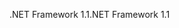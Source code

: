 <span data-ttu-id="37d4b-101">.NET Framework 1.1</span><span class="sxs-lookup"><span data-stu-id="37d4b-101">.NET Framework 1.1</span></span>